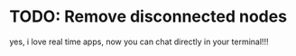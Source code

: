 # TODO: Remove disconnected nodes

yes, i love real time apps, now you can chat directly in your terminal!!!
